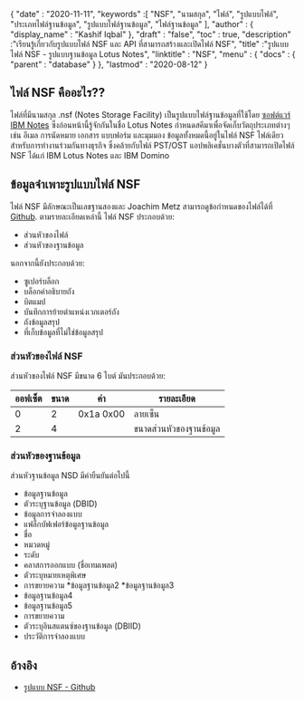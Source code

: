 {
  "date" : "2020-11-11",
  "keywords" :[ "NSF", "นามสกุล", "ไฟล์", "รูปแบบไฟล์", "ประเภทไฟล์ฐานข้อมูล", "รูปแบบไฟล์ฐานข้อมูล", "ไฟล์ฐานข้อมูล" ],
  "author" : {
    "display_name" : "Kashif Iqbal"
},
  "draft" : "false",
  "toc" : true,
  "description" :"เรียนรู้เกี่ยวกับรูปแบบไฟล์ NSF และ API ที่สามารถสร้างและเปิดไฟล์ NSF",
  "title" :"รูปแบบไฟล์ NSF - รูปแบบฐานข้อมูล Lotus Notes",
  "linktitle" : "NSF",
  "menu" : {
    "docs" : {
      "parent" : "database"
}
},
  "lastmod" : "2020-08-12"
}

## ไฟล์ NSF คืออะไร??

ไฟล์ที่มีนามสกุล .nsf (Notes Storage Facility) เป็นรูปแบบไฟล์ฐานข้อมูลที่ใช้โดย [ซอฟต์แวร์ IBM Notes](https://en.wikipedia.org/wiki/HCL_Domino) ซึ่งก่อนหน้านี้รู้จักกันในชื่อ Lotus Notes กำหนดสคีมาเพื่อจัดเก็บวัตถุประเภทต่างๆ เช่น อีเมล การนัดหมาย เอกสาร แบบฟอร์ม และมุมมอง ข้อมูลทั้งหมดนี้อยู่ในไฟล์ NSF ไฟล์เดียวสำหรับการทำงานร่วมกันทางธุรกิจ ซึ่งคล้ายกับไฟล์ PST/OST แอปพลิเคชั่นบางตัวที่สามารถเปิดไฟล์ NSF ได้แก่ IBM Lotus Notes และ IBM Domino

## ข้อมูลจำเพาะรูปแบบไฟล์ NSF

ไฟล์ NSF มีลักษณะเป็นเลขฐานสองและ Joachim Metz สามารถดูข้อกำหนดของไฟล์ได้ที่ [Github](https://github.com/libyal/libnsfdb/blob/main/documentation/Notes%20Storage%20Facility%20(NSF)%20database%20file%20format.asciidoc). ตามรายละเอียดเหล่านี้ ไฟล์ NSF ประกอบด้วย:

* ส่วนหัวของไฟล์
* ส่วนหัวของฐานข้อมูล

นอกจากนี้ยังประกอบด้วย:

* ซูเปอร์บล็อก
* บล็อกคำอธิบายถัง
* บิตแมป
* บันทึกการย้ายตำแหน่งเวกเตอร์ถัง
* ถังข้อมูลสรุป
* ที่เก็บข้อมูลที่ไม่ใช่ข้อมูลสรุป


### ส่วนหัวของไฟล์ NSF

ส่วนหัวของไฟล์ NSF มีขนาด 6 ไบต์ มันประกอบด้วย:

|ออฟเซ็ต|ขนาด|ค่า|รายละเอียด|
---|---|---|---|
0|2|0x1a 0x00|ลายเซ็น|
2|4| |ขนาดส่วนหัวของฐานข้อมูล|

### ส่วนหัวของฐานข้อมูล

ส่วนหัวฐานข้อมูล NSD มีค่ายืนยันต่อไปนี้

* ข้อมูลฐานข้อมูล
* ตัวระบุฐานข้อมูล (DBID)
* ข้อมูลการจำลองแบบ
* แฟล็กบัฟเฟอร์ข้อมูลฐานข้อมูล
* ชื่อ
* หมวดหมู่
* ระดับ
* คลาสการออกแบบ (ชื่อเทมเพลต)
* ตัวระบุหมายเหตุพิเศษ
* การขยายความ
*ข้อมูลฐานข้อมูล2
*ข้อมูลฐานข้อมูล3
* ข้อมูลฐานข้อมูล4
* ข้อมูลฐานข้อมูล5
* การขยายความ
* ตัวระบุอินสแตนซ์ของฐานข้อมูล (DBIID)
* ประวัติการจำลองแบบ

## อ้างอิง

* [รูปแบบ NSF - Github](https://github.com/libyal/libnsfdb/blob/main/documentation/Notes%20Storage%20Facility%20(NSF)%20database%20file%20format.asciidoc)

